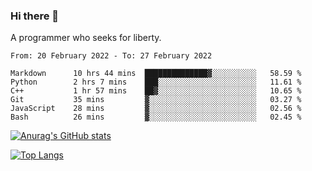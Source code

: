 ### Hi there 👋

<!--
**shejialuo/shejialuo** is a ✨ _special_ ✨ repository because its `README.md` (this file) appears on your GitHub profile.

Here are some ideas to get you started:

- 🔭 I’m currently working on ...
- 🌱 I’m currently learning ...
- 👯 I’m looking to collaborate on ...
- 🤔 I’m looking for help with ...
- 💬 Ask me about ...
- 📫 How to reach me: ...
- 😄 Pronouns: ...
- ⚡ Fun fact: ...
-->

A programmer who seeks for liberty.

<!--START_SECTION:waka-->

```text
From: 20 February 2022 - To: 27 February 2022

Markdown      10 hrs 44 mins  ██████████████▓░░░░░░░░░░   58.59 %
Python        2 hrs 7 mins    ███░░░░░░░░░░░░░░░░░░░░░░   11.61 %
C++           1 hr 57 mins    ██▓░░░░░░░░░░░░░░░░░░░░░░   10.65 %
Git           35 mins         ▓░░░░░░░░░░░░░░░░░░░░░░░░   03.27 %
JavaScript    28 mins         ▓░░░░░░░░░░░░░░░░░░░░░░░░   02.56 %
Bash          26 mins         ▓░░░░░░░░░░░░░░░░░░░░░░░░   02.45 %
```

<!--END_SECTION:waka-->

[![Anurag's GitHub stats](https://github-readme-stats.vercel.app/api?username=shejialuo&show_icons=true&theme=dracula)](https://github.com/anuraghazra/github-readme-stats)

[![Top Langs](https://github-readme-stats.vercel.app/api/top-langs/?username=shejialuo&layout=compact&hide=javascript,html,css,typescript,tex)](https://github.com/anuraghazra/github-readme-stats)
